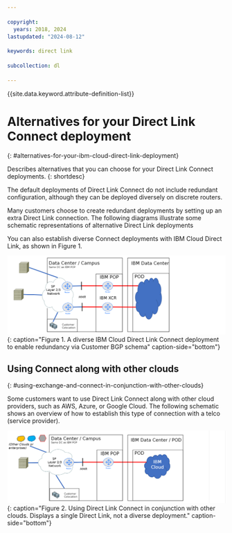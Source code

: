 ```yaml
---

copyright:
  years: 2018, 2024
lastupdated: "2024-08-12"

keywords: direct link

subcollection: dl

---
```


{{site.data.keyword.attribute-definition-list}}

# Alternatives for your Direct Link Connect deployment
{: #alternatives-for-your-ibm-cloud-direct-link-deployment}

Describes alternatives that you can choose for your Direct Link Connect deployments.
{: shortdesc}

The default deployments of Direct Link Connect do not include redundant configuration, although they can be deployed diversely on discrete routers.

Many customers choose to create redundant deployments by setting up an extra Direct Link connection. The following diagrams illustrate some schematic representations of alternative Direct Link deployments

You can also establish diverse Connect deployments with IBM Cloud Direct Link, as shown in Figure 1.

![Diverse Connect](images/connect_alt_2.png "Diverse Connect"){: caption="Figure 1. A diverse IBM Cloud Direct Link Connect deployment to enable redundancy via Customer BGP schema" caption-side="bottom"}

## Using Connect along with other clouds
{: #using-exchange-and-connect-in-conjunction-with-other-clouds}

Some customers want to use Direct Link Connect along with other cloud providers, such as AWS, Azure, or Google Cloud. The following schematic shows an overview of how to establish this type of connection with a telco (service provider).

![Other Clouds Connect](images/connect_alt_3.png "Other Clouds Connect"){: caption="Figure 2. Using Direct Link Connect in conjunction with other clouds. Displays a single Direct Link, not a diverse deployment." caption-side="bottom"}

